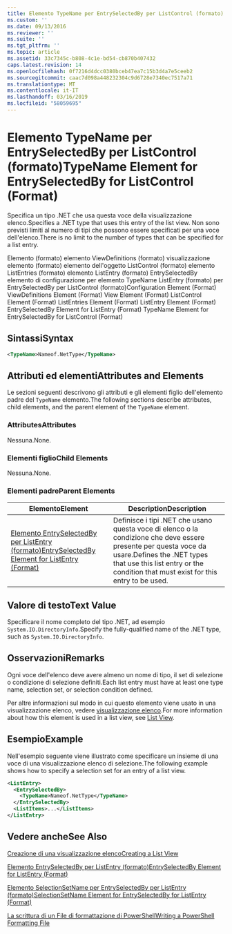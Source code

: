 ```yaml
---
title: Elemento TypeName per EntrySelectedBy per ListControl (formato) | Microsoft Docs
ms.custom: ''
ms.date: 09/13/2016
ms.reviewer: ''
ms.suite: ''
ms.tgt_pltfrm: ''
ms.topic: article
ms.assetid: 33c7345c-b808-4c1e-bd54-cb870b407432
caps.latest.revision: 14
ms.openlocfilehash: 0f7216d4dcc0380bceb47ea7c15b3d4a7e5ceeb2
ms.sourcegitcommit: caac7d098a448232304c9d6728e7340ec7517a71
ms.translationtype: MT
ms.contentlocale: it-IT
ms.lasthandoff: 03/16/2019
ms.locfileid: "58059695"
---
```

# <a name="typename-element-for-entryselectedby-for-listcontrol-format"></a><span data-ttu-id="bc15f-102">Elemento TypeName per EntrySelectedBy per ListControl (formato)</span><span class="sxs-lookup"><span data-stu-id="bc15f-102">TypeName Element for EntrySelectedBy for ListControl (Format)</span></span>

<span data-ttu-id="bc15f-103">Specifica un tipo .NET che usa questa voce della visualizzazione elenco.</span><span class="sxs-lookup"><span data-stu-id="bc15f-103">Specifies a .NET type that uses this entry of the list view.</span></span> <span data-ttu-id="bc15f-104">Non sono previsti limiti al numero di tipi che possono essere specificati per una voce dell'elenco.</span><span class="sxs-lookup"><span data-stu-id="bc15f-104">There is no limit to the number of types that can be specified for a list entry.</span></span>

<span data-ttu-id="bc15f-105">Elemento (formato) elemento ViewDefinitions (formato) visualizzazione elemento (formato) elemento dell'oggetto ListControl (formato) elemento ListEntries (formato) elemento ListEntry (formato) EntrySelectedBy elemento di configurazione per elemento TypeName ListEntry (formato) per EntrySelectedBy per ListControl (formato)</span><span class="sxs-lookup"><span data-stu-id="bc15f-105">Configuration Element (Format) ViewDefinitions Element (Format) View Element (Format) ListControl Element (Format) ListEntries Element (Format) ListEntry Element (Format) EntrySelectedBy Element for ListEntry (Format) TypeName Element for EntrySelectedBy for ListControl (Format)</span></span>

## <a name="syntax"></a><span data-ttu-id="bc15f-106">Sintassi</span><span class="sxs-lookup"><span data-stu-id="bc15f-106">Syntax</span></span>

```xml
<TypeName>Nameof.NetType</TypeName>
```

## <a name="attributes-and-elements"></a><span data-ttu-id="bc15f-107">Attributi ed elementi</span><span class="sxs-lookup"><span data-stu-id="bc15f-107">Attributes and Elements</span></span>

<span data-ttu-id="bc15f-108">Le sezioni seguenti descrivono gli attributi e gli elementi figlio dell'elemento padre del `TypeName` elemento.</span><span class="sxs-lookup"><span data-stu-id="bc15f-108">The following sections describe attributes, child elements, and the parent element of the `TypeName` element.</span></span>

### <a name="attributes"></a><span data-ttu-id="bc15f-109">Attributes</span><span class="sxs-lookup"><span data-stu-id="bc15f-109">Attributes</span></span>

<span data-ttu-id="bc15f-110">Nessuna.</span><span class="sxs-lookup"><span data-stu-id="bc15f-110">None.</span></span>

### <a name="child-elements"></a><span data-ttu-id="bc15f-111">Elementi figlio</span><span class="sxs-lookup"><span data-stu-id="bc15f-111">Child Elements</span></span>

<span data-ttu-id="bc15f-112">Nessuna.</span><span class="sxs-lookup"><span data-stu-id="bc15f-112">None.</span></span>

### <a name="parent-elements"></a><span data-ttu-id="bc15f-113">Elementi padre</span><span class="sxs-lookup"><span data-stu-id="bc15f-113">Parent Elements</span></span>

|<span data-ttu-id="bc15f-114">Elemento</span><span class="sxs-lookup"><span data-stu-id="bc15f-114">Element</span></span>|<span data-ttu-id="bc15f-115">Description</span><span class="sxs-lookup"><span data-stu-id="bc15f-115">Description</span></span>|
|-------------|-----------------|
|[<span data-ttu-id="bc15f-116">Elemento EntrySelectedBy per ListEntry (formato)</span><span class="sxs-lookup"><span data-stu-id="bc15f-116">EntrySelectedBy Element for ListEntry (Format)</span></span>](./entryselectedby-element-for-listentry-for-listcontrol-format.md)|<span data-ttu-id="bc15f-117">Definisce i tipi .NET che usano questa voce di elenco o la condizione che deve essere presente per questa voce da usare.</span><span class="sxs-lookup"><span data-stu-id="bc15f-117">Defines the .NET types that use this list entry or the condition that must exist for this entry to be used.</span></span>|

## <a name="text-value"></a><span data-ttu-id="bc15f-118">Valore di testo</span><span class="sxs-lookup"><span data-stu-id="bc15f-118">Text Value</span></span>

<span data-ttu-id="bc15f-119">Specificare il nome completo del tipo .NET, ad esempio `System.IO.DirectoryInfo`.</span><span class="sxs-lookup"><span data-stu-id="bc15f-119">Specify the fully-qualified name of the .NET type, such as `System.IO.DirectoryInfo`.</span></span>

## <a name="remarks"></a><span data-ttu-id="bc15f-120">Osservazioni</span><span class="sxs-lookup"><span data-stu-id="bc15f-120">Remarks</span></span>

<span data-ttu-id="bc15f-121">Ogni voce dell'elenco deve avere almeno un nome di tipo, il set di selezione o condizione di selezione definiti.</span><span class="sxs-lookup"><span data-stu-id="bc15f-121">Each list entry must have at least one type name, selection set, or selection condition defined.</span></span>

<span data-ttu-id="bc15f-122">Per altre informazioni sul modo in cui questo elemento viene usato in una visualizzazione elenco, vedere [visualizzazione elenco](./creating-a-list-view.md).</span><span class="sxs-lookup"><span data-stu-id="bc15f-122">For more information about how this element is used in a list view, see [List View](./creating-a-list-view.md).</span></span>

## <a name="example"></a><span data-ttu-id="bc15f-123">Esempio</span><span class="sxs-lookup"><span data-stu-id="bc15f-123">Example</span></span>

<span data-ttu-id="bc15f-124">Nell'esempio seguente viene illustrato come specificare un insieme di una voce di una visualizzazione elenco di selezione.</span><span class="sxs-lookup"><span data-stu-id="bc15f-124">The following example shows how to specify a selection set for an entry of a list view.</span></span>

```xml
<ListEntry>
  <EntrySelectedBy>
    <TypeName>Nameof.NetType</TypeName>
  </EntrySelectedBy>
  <ListItems>...</ListItems>
</ListEntry>
```

## <a name="see-also"></a><span data-ttu-id="bc15f-125">Vedere anche</span><span class="sxs-lookup"><span data-stu-id="bc15f-125">See Also</span></span>

[<span data-ttu-id="bc15f-126">Creazione di una visualizzazione elenco</span><span class="sxs-lookup"><span data-stu-id="bc15f-126">Creating a List View</span></span>](./creating-a-list-view.md)

[<span data-ttu-id="bc15f-127">Elemento EntrySelectedBy per ListEntry (formato)</span><span class="sxs-lookup"><span data-stu-id="bc15f-127">EntrySelectedBy Element for ListEntry (Format)</span></span>](./entryselectedby-element-for-listentry-for-listcontrol-format.md)

[<span data-ttu-id="bc15f-128">Elemento SelectionSetName per EntrySelectedBy per ListEntry (formato)</span><span class="sxs-lookup"><span data-stu-id="bc15f-128">SelectionSetName Element for EntrySelectedBy for ListEntry (Format)</span></span>](./selectionsetname-element-for-entryselectedby-for-listcontrol-format.md)

[<span data-ttu-id="bc15f-129">La scrittura di un File di formattazione di PowerShell</span><span class="sxs-lookup"><span data-stu-id="bc15f-129">Writing a PowerShell Formatting File</span></span>](./writing-a-powershell-formatting-file.md)
